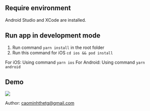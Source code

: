 ## Require environment

Android Studio and XCode are installed.

## Run app in development mode

1. Run command `yarn install` in the root folder
2. Run this command for iOS `cd ios && pod install`

For iOS: Using command `yarn ios`
For Android: Using command `yarn android`

## Demo

![](https://github.com/caominhthe/TodoList/blob/master/demo/gif/ScreenRecord.gif)

Author: caominhthetg@gmail.com
